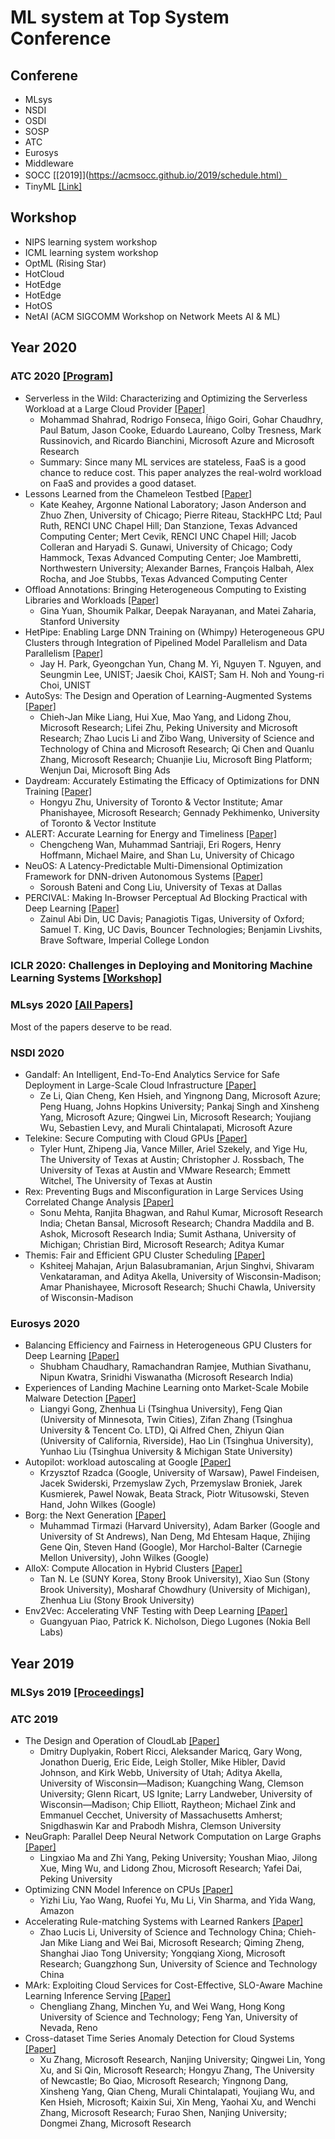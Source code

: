 # ML system at Top System Conference

## Conferene 

- MLsys
- NSDI
- OSDI
- SOSP
- ATC
- Eurosys
- Middleware
- SOCC [[2019]](https://acmsocc.github.io/2019/schedule.html）
- TinyML [[Link]](https://openreview.net/group?id=tinyml.org/tinyML/2021/Research_Symposium)

## Workshop

- NIPS learning system workshop
- ICML learning system workshop
- OptML (Rising Star)
- HotCloud
- HotEdge
- HotEdge
- HotOS
- NetAI (ACM SIGCOMM Workshop on Network Meets AI & ML)

## Year 2020

### ATC 2020 [[Program]](https://www.usenix.org/conference/atc20/technical-sessions)

- Serverless in the Wild: Characterizing and Optimizing the Serverless Workload at a Large Cloud Provider [[Paper]](https://www.usenix.org/conference/atc20/presentation/shahrad)
  - Mohammad Shahrad, Rodrigo Fonseca, Íñigo Goiri, Gohar Chaudhry, Paul Batum, Jason Cooke, Eduardo Laureano, Colby Tresness, Mark Russinovich, and Ricardo Bianchini, Microsoft Azure and Microsoft Research
  - Summary: Since many ML services are stateless, FaaS is a good chance to reduce cost. This paper analyzes the real-wolrd workload on FaaS and provides a good dataset.
- Lessons Learned from the Chameleon Testbed [[Paper]](https://www.usenix.org/conference/atc20/presentation/keahey)
  - Kate Keahey, Argonne National Laboratory; Jason Anderson and Zhuo Zhen, University of Chicago; Pierre Riteau, StackHPC Ltd; Paul Ruth, RENCI UNC Chapel Hill; Dan Stanzione, Texas Advanced Computing Center; Mert Cevik, RENCI UNC Chapel Hill; Jacob Colleran and Haryadi S. Gunawi, University of Chicago; Cody Hammock, Texas Advanced Computing Center; Joe Mambretti, Northwestern University; Alexander Barnes, François Halbah, Alex Rocha, and Joe Stubbs, Texas Advanced Computing Center
- Offload Annotations: Bringing Heterogeneous Computing to Existing Libraries and Workloads [[Paper]](https://www.usenix.org/conference/atc20/presentation/yuan)
  - Gina Yuan, Shoumik Palkar, Deepak Narayanan, and Matei Zaharia, Stanford University
- HetPipe: Enabling Large DNN Training on (Whimpy) Heterogeneous GPU Clusters through Integration of Pipelined Model Parallelism and Data Parallelism [[Paper]](https://www.usenix.org/conference/atc20/presentation/park)
  - Jay H. Park, Gyeongchan Yun, Chang M. Yi, Nguyen T. Nguyen, and Seungmin Lee, UNIST; Jaesik Choi, KAIST; Sam H. Noh and Young-ri Choi, UNIST
- AutoSys: The Design and Operation of Learning-Augmented Systems [[Paper]](https://www.usenix.org/conference/atc20/presentation/liang-mike)
  - Chieh-Jan Mike Liang, Hui Xue, Mao Yang, and Lidong Zhou, Microsoft Research; Lifei Zhu, Peking University and Microsoft Research; Zhao Lucis Li and Zibo Wang, University of Science and Technology of China and Microsoft Research; Qi Chen and Quanlu Zhang, Microsoft Research; Chuanjie Liu, Microsoft Bing Platform; Wenjun Dai, Microsoft Bing Ads
- Daydream: Accurately Estimating the Efficacy of Optimizations for DNN Training [[Paper]](https://www.usenix.org/conference/atc20/presentation/zhu-hongyu)
  - Hongyu Zhu, University of Toronto & Vector Institute; Amar Phanishayee, Microsoft Research; Gennady Pekhimenko, University of Toronto & Vector Institute
- ALERT: Accurate Learning for Energy and Timeliness [[Paper]](https://www.usenix.org/conference/atc20/presentation/wan)
  - Chengcheng Wan, Muhammad Santriaji, Eri Rogers, Henry Hoffmann, Michael Maire, and Shan Lu, University of Chicago
- NeuOS: A Latency-Predictable Multi-Dimensional Optimization Framework for DNN-driven Autonomous Systems [[Paper]](https://www.usenix.org/conference/atc20/presentation/bateni)
  - Soroush Bateni and Cong Liu, University of Texas at Dallas
- PERCIVAL: Making In-Browser Perceptual Ad Blocking Practical with Deep Learning [[Paper]](https://www.usenix.org/conference/atc20/presentation/din)
  - Zainul Abi Din, UC Davis; Panagiotis Tigas, University of Oxford; Samuel T. King, UC Davis, Bouncer Technologies; Benjamin Livshits, Brave Software, Imperial College London



### ICLR 2020: Challenges in Deploying and Monitoring Machine Learning Systems [[Workshop]](https://icml.cc/Conferences/2020/Schedule?showEvent=5738)

### MLsys 2020 [[All Papers]](https://mlsys.org/Conferences/2020/ScheduleMultitrack?text=&session=&event_type=&day=)

Most of the papers deserve to be read.

### NSDI 2020

- Gandalf: An Intelligent, End-To-End Analytics Service for Safe Deployment in Large-Scale Cloud Infrastructure [[Paper]](https://www.usenix.org/system/files/nsdi20-paper-li.pdf)
  - Ze Li, Qian Cheng, Ken Hsieh, and Yingnong Dang, Microsoft Azure; Peng Huang, Johns Hopkins University; Pankaj Singh and Xinsheng Yang, Microsoft Azure; Qingwei Lin, Microsoft Research; Youjiang Wu, Sebastien Levy, and Murali Chintalapati, Microsoft Azure
- Telekine: Secure Computing with Cloud GPUs [[Paper]](https://www.usenix.org/system/files/nsdi20-paper-hunt.pdf)
  - Tyler Hunt, Zhipeng Jia, Vance Miller, Ariel Szekely, and Yige Hu, The University of Texas at Austin; Christopher J. Rossbach, The University of Texas at Austin and VMware Research; Emmett Witchel, The University of Texas at Austin
- Rex: Preventing Bugs and Misconfiguration in Large Services Using Correlated Change Analysis [[Paper]](https://www.usenix.org/system/files/nsdi20-paper-mehta.pdf)
  - Sonu Mehta, Ranjita Bhagwan, and Rahul Kumar, Microsoft Research India; Chetan Bansal, Microsoft Research; Chandra Maddila and B. Ashok, Microsoft Research India; Sumit Asthana, University of Michigan; Christian Bird, Microsoft Research; Aditya Kumar
- Themis: Fair and Efficient GPU Cluster Scheduling [[Paper]](https://www.usenix.org/system/files/nsdi20-paper-mahajan.pdf)
  - Kshiteej Mahajan, Arjun Balasubramanian, Arjun Singhvi, Shivaram Venkataraman, and Aditya Akella, University of Wisconsin-Madison; Amar Phanishayee, Microsoft Research; Shuchi Chawla, University of Wisconsin-Madison


### Eurosys 2020

- Balancing Efficiency and Fairness in Heterogeneous GPU Clusters for Deep Learning [[Paper]](https://dl.acm.org/doi/pdf/10.1145/3342195.3387555)
  - Shubham Chaudhary, Ramachandran Ramjee, Muthian Sivathanu, Nipun Kwatra, Srinidhi Viswanatha (Microsoft Research India)
- Experiences of Landing Machine Learning onto Market-Scale Mobile Malware Detection [[Paper]](https://dl.acm.org/doi/pdf/10.1145/3342195.3387530)
  - Liangyi Gong, Zhenhua Li (Tsinghua University), Feng Qian (University of Minnesota, Twin Cities), Zifan Zhang (Tsinghua University & Tencent Co. LTD), Qi Alfred Chen, Zhiyun Qian (University of California, Riverside), Hao Lin (Tsinghua University), Yunhao Liu (Tsinghua University & Michigan State University)
- Autopilot: workload autoscaling at Google [[Paper]](https://dl.acm.org/doi/pdf/10.1145/3342195.3387524?download=false)
  - Krzysztof Rzadca (Google, University of Warsaw), Pawel Findeisen, Jacek Swiderski, Przemyslaw Zych, Przemyslaw Broniek, Jarek Kusmierek, Pawel Nowak, Beata Strack, Piotr Witusowski, Steven Hand, John Wilkes (Google)
- Borg: the Next Generation [[Paper]](https://dl.acm.org/doi/pdf/10.1145/3342195.3387517)
  - Muhammad Tirmazi (Harvard University), Adam Barker (Google and University of St Andrews), Nan Deng, Md Ehtesam Haque, Zhijing Gene Qin, Steven Hand (Google), Mor Harchol-Balter (Carnegie Mellon University), John Wilkes (Google)
- AlloX: Compute Allocation in Hybrid Clusters [[Paper]](https://www.mosharaf.com/wp-content/uploads/allox-eurosys20.pdf)
  - Tan N. Le (SUNY Korea, Stony Brook University), Xiao Sun (Stony Brook University), Mosharaf Chowdhury (University of Michigan), Zhenhua Liu (Stony Brook University)
- Env2Vec: Accelerating VNF Testing with Deep Learning [[Paper]](https://dl.acm.org/doi/abs/10.1145/3342195.3387525)
  - Guangyuan Piao, Patrick K. Nicholson, Diego Lugones (Nokia Bell Labs)
  
  
## Year 2019

### MLSys 2019 [[Proceedings]](https://proceedings.mlsys.org/book/2019) 

### ATC 2019

- The Design and Operation of CloudLab [[Paper]](https://www.usenix.org/system/files/atc19-duplyakin_0.pdf)
  - Dmitry Duplyakin, Robert Ricci, Aleksander Maricq, Gary Wong, Jonathon Duerig, Eric Eide, Leigh Stoller, Mike Hibler, David Johnson, and Kirk Webb, University of Utah; Aditya Akella, University of Wisconsin—Madison; Kuangching Wang, Clemson University; Glenn Ricart, US Ignite; Larry Landweber, University of Wisconsin—Madison; Chip Elliott, Raytheon; Michael Zink and Emmanuel Cecchet, University of Massachusetts Amherst; Snigdhaswin Kar and Prabodh Mishra, Clemson University
- NeuGraph: Parallel Deep Neural Network Computation on Large Graphs [[Paper]](https://www.usenix.org/system/files/atc19-ma_0.pdf)
  - Lingxiao Ma and Zhi Yang, Peking University; Youshan Miao, Jilong Xue, Ming Wu, and Lidong Zhou, Microsoft Research; Yafei Dai, Peking University
- Optimizing CNN Model Inference on CPUs [[Paper]](https://www.usenix.org/system/files/atc19-liu-yizhi.pdf)
  - Yizhi Liu, Yao Wang, Ruofei Yu, Mu Li, Vin Sharma, and Yida Wang, Amazon
- Accelerating Rule-matching Systems with Learned Rankers [[Paper]](https://www.usenix.org/system/files/atc19-li-zhao-lucas.pdf)
  - Zhao Lucis Li, University of Science and Technology China; Chieh-Jan Mike Liang and Wei Bai, Microsoft Research; Qiming Zheng, Shanghai Jiao Tong University; Yongqiang Xiong, Microsoft Research; Guangzhong Sun, University of Science and Technology China
- MArk: Exploiting Cloud Services for Cost-Effective, SLO-Aware Machine Learning Inference Serving [[Paper]](https://www.usenix.org/system/files/atc19-zhang-chengliang.pdf)
  - Chengliang Zhang, Minchen Yu, and Wei Wang, Hong Kong University of Science and Technology; Feng Yan, University of Nevada, Reno  
- Cross-dataset Time Series Anomaly Detection for Cloud Systems [[Paper]](https://www.usenix.org/system/files/atc19-zhang-xu.pdf)
  - Xu Zhang, Microsoft Research, Nanjing University; Qingwei Lin, Yong Xu, and Si Qin, Microsoft Research; Hongyu Zhang, The University of Newcastle; Bo Qiao, Microsoft Research; Yingnong Dang, Xinsheng Yang, Qian Cheng, Murali Chintalapati, Youjiang Wu, and Ken Hsieh, Microsoft; Kaixin Sui, Xin Meng, Yaohai Xu, and Wenchi Zhang, Microsoft Research; Furao Shen, Nanjing University; Dongmei Zhang, Microsoft Research



